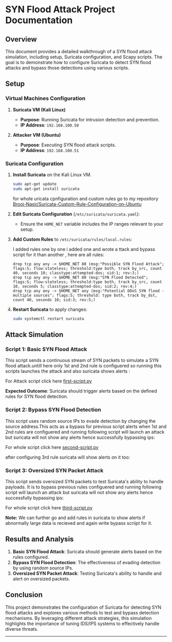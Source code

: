 # SYN Flood Attack Project Documentation

## Overview

This document provides a detailed walkthrough of a SYN flood attack simulation, including setup, Suricata configuration, and Scapy scripts. The goal is to demonstrate how to configure Suricata to detect SYN flood attacks and bypass those detections using various scripts.

## Setup

### Virtual Machines Configuration

1. **Suricata VM (Kali Linux)**
   - **Purpose**: Running Suricata for intrusion detection and prevention.
   - **IP Address**: `192.168.100.50`

2. **Attacker VM (Ubuntu)**
   - **Purpose**: Executing SYN flood attack scripts.
   - **IP Address**: `192.168.100.51`

### Suricata Configuration

1. **Install Suricata** on the Kali Linux VM.
   ```bash
   sudo apt-get update
   sudo apt-get install suricata
   ```
   for whole uricata cpnfiguration and custom rules go to my repository [Brooj-Nasir/Suricata-Custom-Rule-Configuration-on-Ubuntu](Brooj-Nasir/Suricata-Custom-Rule-Configuration-on-Ubuntu)

2. **Edit Suricata Configuration** (`/etc/suricata/suricata.yaml`):
   - Ensure the `HOME_NET` variable includes the IP ranges relevant to your setup.

3. **Add Custom Rules** to `/etc/suricata/rules/local.rules`:

   I added rules one by one i added one and wrote a ttack and bypass script for it than another , here are all rules:
   
   ```local.rules
   drop tcp any any -> $HOME_NET 80 (msg:"Possible SYN Flood Attack"; flags:S; flow:stateless; threshold:type both, track by_src, count 40, seconds 10; classtype:attempted-dos; sid:1; rev:3;)
   drop tcp any any -> $HOME_NET 80 (msg:"SYN Flood Detected"; flags:S; flow:stateless; threshold:type both, track by_src, count 10, seconds 5; classtype:attempted-dos; sid:2; rev:4;)
   drop tcp any any -> $HOME_NET any (msg:"Potential DDoS SYN flood - multiple sources"; flags:S; threshold: type both, track by_dst, count 40, seconds 10; sid:3; rev:5;)
   ```

5. **Restart Suricata** to apply changes:
   ```bash
   sudo systemctl restart suricata
   ```

## Attack Simulation

### Script 1: Basic SYN Flood Attack

This script sends a continuous stream of SYN packets to simulate a SYN flood attack.untill here only 1st and 2nd rule is configuered so running this scripts launches the attack and also suricata shows alerts : 

For Attack script click here [first-script.py](first-script.py)

**Expected Outcome**: Suricata should trigger alerts based on the defined rules for SYN flood detection.

### Script 2: Bypass SYN Flood Detection

This script uses random source IPs to evade detection by changing the source address.This acts as a bypass for previous script alerts when 1st and 2nd rules are configuered and running following script will launch an attack but suricata will not show any alerts hence successfully bypassing ips:


For whole script click here [second-script.py](second-script.py)

after configuring 3rd rule suricata will show alerts on it too:



### Script 3: Oversized SYN Packet Attack

This script sends oversized SYN packets to test Suricata's ability to handle payloads. It is to bypass previous rules configuered and running following script will launch an attack but suricata will not show any alerts hence successfully bypassing ips:

For whole script click here [third-script.py](third-script.py)

**Note:** We can further go and add rules in suricata to show alerts if abnormally large data is recieved and again write bypass scriipt for it.
## Results and Analysis

1. **Basic SYN Flood Attack**: Suricata should generate alerts based on the rules configured.
2. **Bypass SYN Flood Detection**: The effectiveness of evading detection by using random source IPs.
3. **Oversized SYN Packet Attack**: Testing Suricata's ability to handle and alert on oversized packets.

## Conclusion

This project demonstrates the configuration of Suricata for detecting SYN flood attacks and explores various methods to test and bypass detection mechanisms. By leveraging different attack strategies, this simulation highlights the importance of tuning IDS/IPS systems to effectively handle diverse threats.

---
